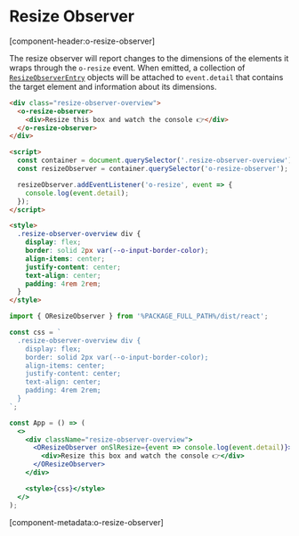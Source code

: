 # Resize Observer

[component-header:o-resize-observer]

The resize observer will report changes to the dimensions of the elements it wraps through the `o-resize` event. When emitted, a collection of [`ResizeObserverEntry`](https://developer.mozilla.org/en-US/docs/Web/API/ResizeObserverEntry) objects will be attached to `event.detail` that contains the target element and information about its dimensions.

```html preview
<div class="resize-observer-overview">
  <o-resize-observer>
    <div>Resize this box and watch the console 👉</div>
  </o-resize-observer>
</div>

<script>
  const container = document.querySelector('.resize-observer-overview');
  const resizeObserver = container.querySelector('o-resize-observer');

  resizeObserver.addEventListener('o-resize', event => {
    console.log(event.detail);
  });
</script>

<style>
  .resize-observer-overview div {
    display: flex;
    border: solid 2px var(--o-input-border-color);
    align-items: center;
    justify-content: center;
    text-align: center;
    padding: 4rem 2rem;
  }
</style>
```

```jsx react
import { OResizeObserver } from '%PACKAGE_FULL_PATH%/dist/react';

const css = `
  .resize-observer-overview div {
    display: flex; 
    border: solid 2px var(--o-input-border-color); 
    align-items: center; 
    justify-content: center;
    text-align: center;
    padding: 4rem 2rem;
  }
`;

const App = () => (
  <>
    <div className="resize-observer-overview">
      <OResizeObserver onSlResize={event => console.log(event.detail)}>
        <div>Resize this box and watch the console 👉</div>
      </OResizeObserver>
    </div>

    <style>{css}</style>
  </>
);
```

[component-metadata:o-resize-observer]
